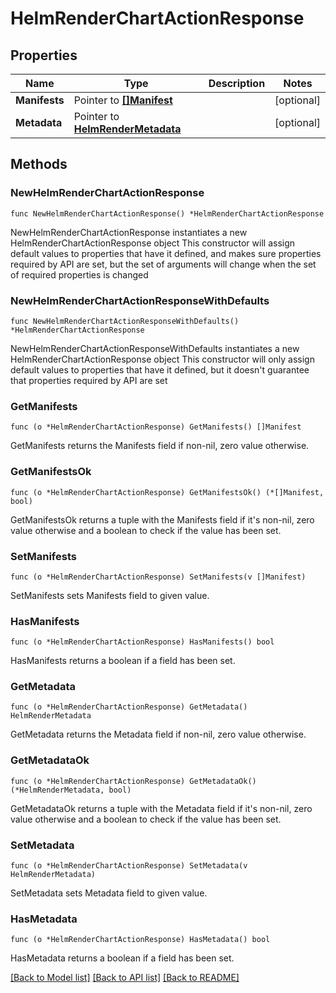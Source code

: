 # HelmRenderChartActionResponse

## Properties

Name | Type | Description | Notes
------------ | ------------- | ------------- | -------------
**Manifests** | Pointer to [**[]Manifest**](Manifest.md) |  | [optional] 
**Metadata** | Pointer to [**HelmRenderMetadata**](HelmRenderMetadata.md) |  | [optional] 

## Methods

### NewHelmRenderChartActionResponse

`func NewHelmRenderChartActionResponse() *HelmRenderChartActionResponse`

NewHelmRenderChartActionResponse instantiates a new HelmRenderChartActionResponse object
This constructor will assign default values to properties that have it defined,
and makes sure properties required by API are set, but the set of arguments
will change when the set of required properties is changed

### NewHelmRenderChartActionResponseWithDefaults

`func NewHelmRenderChartActionResponseWithDefaults() *HelmRenderChartActionResponse`

NewHelmRenderChartActionResponseWithDefaults instantiates a new HelmRenderChartActionResponse object
This constructor will only assign default values to properties that have it defined,
but it doesn't guarantee that properties required by API are set

### GetManifests

`func (o *HelmRenderChartActionResponse) GetManifests() []Manifest`

GetManifests returns the Manifests field if non-nil, zero value otherwise.

### GetManifestsOk

`func (o *HelmRenderChartActionResponse) GetManifestsOk() (*[]Manifest, bool)`

GetManifestsOk returns a tuple with the Manifests field if it's non-nil, zero value otherwise
and a boolean to check if the value has been set.

### SetManifests

`func (o *HelmRenderChartActionResponse) SetManifests(v []Manifest)`

SetManifests sets Manifests field to given value.

### HasManifests

`func (o *HelmRenderChartActionResponse) HasManifests() bool`

HasManifests returns a boolean if a field has been set.

### GetMetadata

`func (o *HelmRenderChartActionResponse) GetMetadata() HelmRenderMetadata`

GetMetadata returns the Metadata field if non-nil, zero value otherwise.

### GetMetadataOk

`func (o *HelmRenderChartActionResponse) GetMetadataOk() (*HelmRenderMetadata, bool)`

GetMetadataOk returns a tuple with the Metadata field if it's non-nil, zero value otherwise
and a boolean to check if the value has been set.

### SetMetadata

`func (o *HelmRenderChartActionResponse) SetMetadata(v HelmRenderMetadata)`

SetMetadata sets Metadata field to given value.

### HasMetadata

`func (o *HelmRenderChartActionResponse) HasMetadata() bool`

HasMetadata returns a boolean if a field has been set.


[[Back to Model list]](../README.md#documentation-for-models) [[Back to API list]](../README.md#documentation-for-api-endpoints) [[Back to README]](../README.md)


